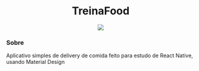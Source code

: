<h1 align="center">TreinaFood</h1>
<p align="center"><img src="https://img.shields.io/badge/react_native-%2320232a.svg?style=for-the-badge&logo=react&logoColor=%2361DAFB" /></p>


<h3>Sobre</h3>
<p>Aplicativo simples de delivery de comida feito para estudo de React Native, usando Material Design</p>
